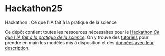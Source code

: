 # Hackathon25
Hackathon : Ce que l'IA fait à la pratique de la science

Ce dépôt contient toutes les ressources nécessaires pour le [Hackathon *Ce que l'IA fait à la pratique de la science*](https://www.ixxi.fr/agenda/evenements/hackathon-grands-modele-de-langage). On y trouve des [tutoriels](tutoriels/tutoriels.md) pour prendre en main les modèles mis à disposition et des [données avec leur description](données/données.md). 
